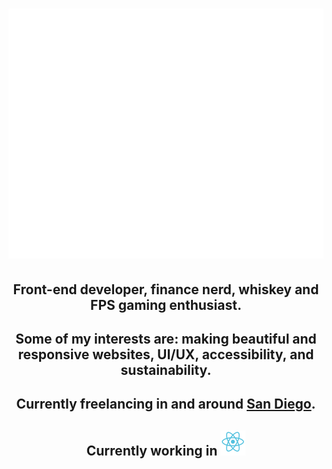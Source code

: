 <h1>
  <img src="name.svg" width="800" height="400" alt="Chiara Yabao, Front-End Developer" style="--background: red;" />
</h1>

<ul style="list-style: none; padding: 0; margin:0; text-align: center">
  <li>
    <h2>
      Front-end developer, finance nerd, whiskey and FPS gaming enthusiast.
    </h2>
  </li>
  <li>
    <h2>
      Some of my interests are: making beautiful and responsive websites, UI/UX, accessibility, and sustainability.
    </h2>
  </li>
  <li>
    <h2>
      Currently freelancing in and around <a href="https://theresandiego.com/31-photos-prove-san-diego-americas-finest-city">San Diego</a>.
    </h2>
  </li>
  <li>
    <h2>
      Currently working in <a href="https://reactjs.org/"><img src='https://github.com/stackdistrict-sd/stackdistrict-sd/blob/main/react-logo.svg' alt='React' /></a>
    </h2>
  </li>

</ul>
